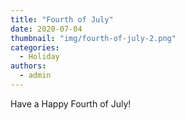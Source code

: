 ```yaml
---
title: "Fourth of July"
date: 2020-07-04
thumbnail: "img/fourth-of-july-2.png"
categories: 
  - Holiday
authors: 
  - admin
---
```


Have a Happy Fourth of July!
